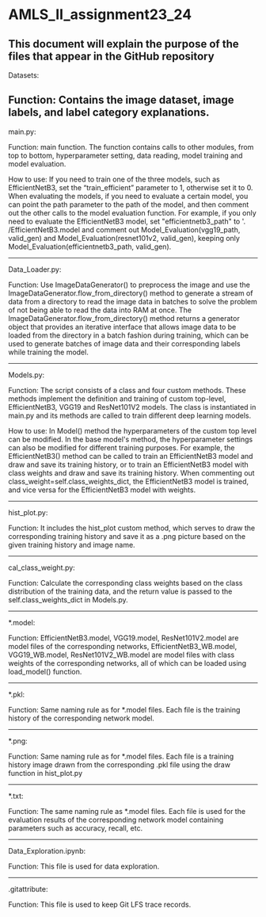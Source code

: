 # AMLS_II_assignment23_24

This document will explain the purpose of the files
that appear in the GitHub repository
---
Datasets:

Function: Contains the image dataset, 
image labels, and label category explanations.
---
main.py:

Function: main function. The function contains calls to other
modules, from top to bottom, hyperparameter setting, data reading,
model training and model evaluation.

How to use: If you need to train one of the three models,
such as EfficientNetB3, set the “train_efficient” parameter to 1,
otherwise set it to 0. When evaluating the models, if you need
to evaluate a certain model, you can point the path parameter to
the path of the model, and then comment out the other calls to
the model evaluation function. For example, if you only need to
evaluate the EfficientNetB3 model, set "efficientnetb3_path"
to '. /EfficientNetB3.model and comment out
Model_Evaluation(vgg19_path, valid_gen) and
Model_Evaluation(resnet101v2, valid_gen),
keeping only Model_Evaluation(efficientnetb3_path, valid_gen).

---
Data_Loader.py:

Function: Use ImageDataGenerator() to
preprocess the image and use the
ImageDataGenerator.flow_from_directory()
method to generate a stream of data from
a directory to read the image data in batches
to solve the problem of not being able to read
the data into RAM at once.
The ImageDataGenerator.flow_from_directory() method
returns a generator object that provides an iterative
interface that allows image data to be loaded from the
directory in a batch fashion during training,
which can be used to generate batches of image
data and their corresponding labels while training the model.

---
Models.py:

Function: The script consists
of a class and four custom methods.
These methods implement the definition
and training of custom top-level,
EfficientNetB3, VGG19 and ResNet101V2 models.
The class is instantiated in main.py
and its methods are called to train different deep
learning models.

How to use:
In Model() method
the hyperparameters of
the custom top level can be modified.
In the base model's method, the hyperparameter
settings can also be modified for different training
purposes. For example, the EfficientNetB3() method can
be called to train an EfficientNetB3 model and draw and
save its training history, or to train an EfficientNetB3
model with class weights and draw and save its training
history. When commenting out class_weight=self.class_weights_dict,
the EfficientNetB3 model is trained, and vice versa for the
EfficientNetB3 model with weights.

---
hist_plot.py:

Function: It includes the hist_plot
custom method, which serves
to draw the corresponding training
history and save it as a .png picture
based on the given training history and image name.

---
cal_class_weight.py:

Function: Calculate the corresponding class weights based 
on the class distribution of the training data, and the
return value is passed to the self.class_weights_dict in Models.py.

---
*.model:

Function: EfficientNetB3.model, VGG19.model, ResNet101V2.model 
are model files of the corresponding networks, 
EfficientNetB3_WB.model, VGG19_WB.model, 
ResNet101V2_WB.model are model files with class 
weights of the corresponding networks, all of which can be loaded using 
load_model() function.

---
*.pkl:

Function: Same naming rule as for *.model files. 
Each file is the training history of the corresponding network model.

---
*.png:

Function: Same naming rule as for *.model files. 
Each file is a training history image drawn from the 
corresponding .pkl file using the draw function in hist_plot.py

---
*.txt:

Function: The same naming rule as *.model files. Each file is 
used for the evaluation results of the corresponding
network model containing parameters such as accuracy, recall, etc.

---
Data_Exploration.ipynb:

Function: This file is used for data exploration.

---
.gitattribute:

Function: This file is used to keep Git LFS trace records.





















